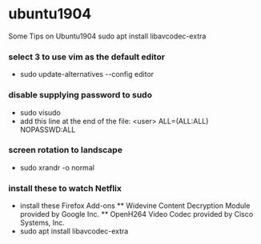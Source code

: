 # ubuntu1904
Some Tips on Ubuntu1904
sudo apt install libavcodec-extra
### select 3 to use vim as the default editor
* sudo update-alternatives --config editor

### disable supplying password to sudo
* sudo visudo
* add this line at the end of the file: \<user\> ALL=(ALL:ALL) NOPASSWD:ALL

### screen rotation to landscape
* sudo xrandr -o normal

### install these to watch Netflix
* install these Firefox Add-ons
** Widevine Content Decryption Module provided by Google Inc.
** OpenH264 Video Codec provided by Cisco Systems, Inc.
* sudo apt install libavcodec-extra

